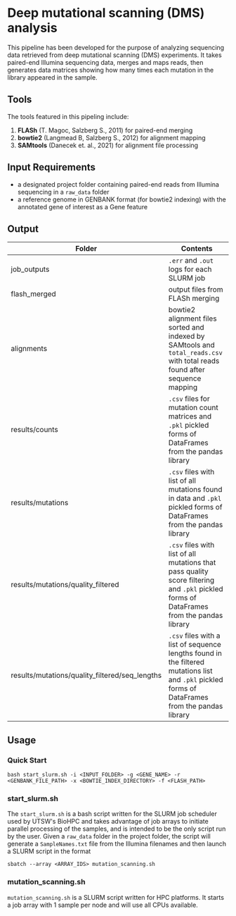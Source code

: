 # Deep mutational scanning (DMS) analysis
This pipeline has been developed for the purpose of analyzing sequencing data retrieved from deep mutational scanning (DMS) experiments. It takes paired-end Illumina sequencing data, merges and maps reads, then generates data matrices showing how many times each mutation in the library appeared in the sample.

## Tools
The tools featured in this pipeling include:
1. **FLASh** (T. Magoc, Salzberg S., 2011) for paired-end merging
2. **bowtie2** (Langmead B, Salzberg S., 2012) for alignment mapping
3. **SAMtools** (Danecek et. al., 2021) for alignment file processing

## Input Requirements
* a designated project folder containing paired-end reads from Illumina sequencing in a `raw_data` folder
* a reference genome in GENBANK format (for bowtie2 indexing) with the annotated gene of interest as a Gene feature

## Output
| Folder | Contents |
|---|---|
| job_outputs | `.err` and `.out` logs for each SLURM job |
| flash_merged | output files from FLASh merging |
| alignments | bowtie2 alignment files sorted and indexed by SAMtools and `total_reads.csv` with total reads found after sequence mapping|
| results/counts | `.csv` files for mutation count matrices and `.pkl` pickled forms of DataFrames from the pandas library|
| results/mutations | `.csv` files with list of all mutations found in data and `.pkl` pickled forms of DataFrames from the pandas library |
| results/mutations/quality_filtered | `.csv` files with list of all mutations that pass quality score filtering and `.pkl` pickled forms of DataFrames from the pandas library |
| results/mutations/quality_filtered/seq_lengths | `.csv` files with a list of sequence lengths found in the filtered mutations list and `.pkl` pickled forms of DataFrames from the pandas library |

## Usage
### Quick Start
```
bash start_slurm.sh -i <INPUT_FOLDER> -g <GENE_NAME> -r <GENBANK_FILE_PATH> -x <BOWTIE_INDEX_DIRECTORY> -f <FLASH_PATH>
```
### start_slurm.sh
The `start_slurm.sh` is a bash script written for the SLURM job scheduler used by UTSW's BioHPC and takes advantage of job arrays to initiate parallel processing of the samples, and is intended to be the only script run by the user. Given a `raw_data` folder in the project folder, the script will generate a `SampleNames.txt` file from the Illumina filenames and then launch a SLURM script in the format

```
sbatch --array <ARRAY_IDS> mutation_scanning.sh
```

### mutation_scanning.sh
`mutation_scanning.sh` is a SLURM script written for HPC platforms. It starts a job array with 1 sample per node and will use all CPUs available.
